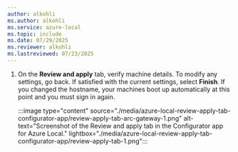 ```yaml
---
author: alkohli
ms.author: alkohli
ms.service: azure-local
ms.topic: include
ms.date: 07/29/2025
ms.reviewer: alkohli
ms.lastreviewed: 07/23/2025
---
```


1. On the **Review and apply** tab, verify machine details. To modify any settings, go back. If satisfied with the current settings, select **Finish**. If you changed the hostname, your machines boot up automatically at this point and you must sign in again.

   :::image type="content" source="./media/azure-local-review-apply-tab-configurator-app/review-apply-tab-arc-gateway-1.png" alt-text="Screenshot of the Review and apply tab in the Configurator app for Azure Local." lightbox="./media/azure-local-review-apply-tab-configurator-app/review-apply-tab-1.png":::
